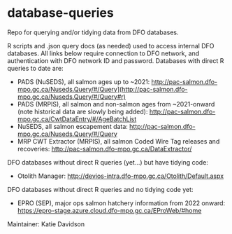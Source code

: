 # database-queries
Repo for querying and/or tidying data from DFO databases.

R scripts and .json query docs (as needed) used to access internal DFO databases. All links below require connection to DFO network, and authentication with DFO network ID and password. Databases with direct R queries to date are:
- PADS (NuSEDS), all salmon ages up to ~2021: http://pac-salmon.dfo-mpo.gc.ca/Nuseds.Query/#/Query](http://pac-salmon.dfo-mpo.gc.ca/Nuseds.Query/#/Query#r)
- PADS (MRPIS), all salmon and non-salmon ages from ~2021-onward (note historical data are slowly being added): http://pac-salmon.dfo-mpo.gc.ca/CwtDataEntry/#/AgeBatchList
- NuSEDS, all salmon escapement data: http://pac-salmon.dfo-mpo.gc.ca/Nuseds.Query/#/Query
- MRP CWT Extractor (MRPIS), all salmon Coded Wire Tag releases and recoveries: http://pac-salmon.dfo-mpo.gc.ca/DataExtractor/

DFO databases without direct R queries (yet...) but have tidying code:
- Otolith Manager: http://devios-intra.dfo-mpo.gc.ca/Otolith/Default.aspx

DFO databases without direct R queries and no tidying code yet:
- EPRO (SEP), major ops salmon hatchery information from 2022 onward: https://epro-stage.azure.cloud.dfo-mpo.gc.ca/EProWeb/#home


Maintainer:
Katie Davidson
